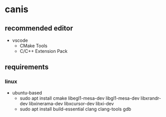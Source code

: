 # canis

## recommended editor

- vscode
    - CMake Tools
    - C/C++ Extension Pack

## requirements

### linux

- ubuntu-based
    - sudo apt install cmake libegl1-mesa-dev libgl1-mesa-dev libxrandr-dev libxinerama-dev libxcursor-dev libxi-dev
    - sudo apt install build-essential clang clang-tools gdb

